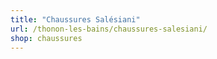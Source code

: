 ```yaml
---
title: "Chaussures Salésiani"
url: /thonon-les-bains/chaussures-salesiani/
shop: chaussures
---
```

